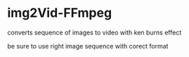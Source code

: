 # img2Vid-FFmpeg
converts sequence of images to video with ken burns effect

be sure to use right image sequence with corect format
